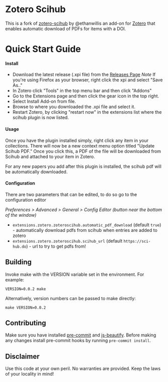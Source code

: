 # Zotero Scihub
This is a fork of [zotero-scihub](https://github.com/ethanwillis/zotero-scihub) by @ethanwillis
an add-on for [Zotero](https://www.zotero.org/) that enables automatic download of PDFs for items with a DOI.

# Quick Start Guide

#### Install
- Download the latest release (.xpi file) from the [Releases Page](https://github.com/tausackhn/zotero-scihub/releases)
*Note* If you're using Firefox as your browser, right click the xpi and select "Save As.."
- In Zotero click "Tools" in the top menu bar and then click "Addons"
- Go to the Extensions page and then click the gear icon in the top right.
- Select Install Add-on from file.
- Browse to where you downloaded the .xpi file and select it.
- Restart Zotero, by clicking "restart now" in the extensions list where the
scihub plugin is now listed.

#### Usage
Once you have the plugin installed simply, right click any item in your collections.
There will now be a new context menu option titled "Update Scihub PDF." Once you
click this, a PDF of the file will be downloaded from Scihub and attached to your
item in Zotero.

For any new papers you add after this plugin is installed, the scihub pdf will be
automatically downloaded.

#### Configuration

There are two parameters that can be edited, to do so go to the configuration editor

*Preferences > Advanced > General > Config Editor (button near the bottom of the window)*

- `extensions.zotero.zoteroscihub.automatic_pdf_download` (default `true`)  - automatically download pdfs from scihub when entries are added to zotero
- `extensions.zotero.zoteroscihub.scihub_url` (default `https://sci-hub.do`) - url to try to get pdfs from!

## Building

Invoke make with the VERSION variable set in the environment. For example:

````
VERSION=0.0.2 make
````

Alternatively, version numbers can be passed to make directly:

````
make VERSION=0.0.2
````

## Contributing

Make sure you have installed [pre-commit](https://pre-commit.com/) and [js-beautify](https://github.com/beautify-web/js-beautify).
Before making any changes install pre-commit hooks by running `pre-commit install`.

## Disclaimer
Use this code at your own peril. No warranties are provided. Keep the laws of your
locality in mind!

